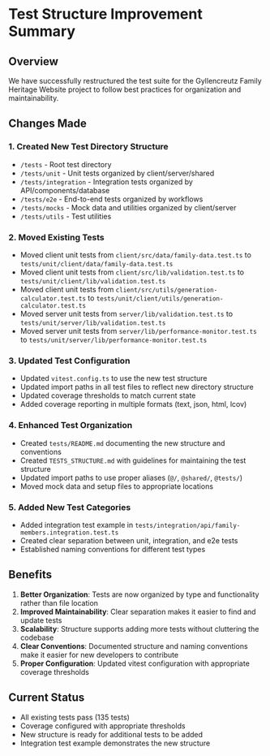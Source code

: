 # Test Structure Improvement Summary

## Overview
We have successfully restructured the test suite for the Gyllencreutz Family Heritage Website project to follow best practices for organization and maintainability.

## Changes Made

### 1. Created New Test Directory Structure
- `/tests` - Root test directory
- `/tests/unit` - Unit tests organized by client/server/shared
- `/tests/integration` - Integration tests organized by API/components/database
- `/tests/e2e` - End-to-end tests organized by workflows
- `/tests/mocks` - Mock data and utilities organized by client/server
- `/tests/utils` - Test utilities

### 2. Moved Existing Tests
- Moved client unit tests from `client/src/data/family-data.test.ts` to `tests/unit/client/data/family-data.test.ts`
- Moved client unit tests from `client/src/lib/validation.test.ts` to `tests/unit/client/lib/validation.test.ts`
- Moved client unit tests from `client/src/utils/generation-calculator.test.ts` to `tests/unit/client/utils/generation-calculator.test.ts`
- Moved server unit tests from `server/lib/validation.test.ts` to `tests/unit/server/lib/validation.test.ts`
- Moved server unit tests from `server/lib/performance-monitor.test.ts` to `tests/unit/server/lib/performance-monitor.test.ts`

### 3. Updated Test Configuration
- Updated `vitest.config.ts` to use the new test structure
- Updated import paths in all test files to reflect new directory structure
- Updated coverage thresholds to match current state
- Added coverage reporting in multiple formats (text, json, html, lcov)

### 4. Enhanced Test Organization
- Created `tests/README.md` documenting the new structure and conventions
- Created `TESTS_STRUCTURE.md` with guidelines for maintaining the test structure
- Updated import paths to use proper aliases (`@/`, `@shared/`, `@tests/`)
- Moved mock data and setup files to appropriate locations

### 5. Added New Test Categories
- Added integration test example in `tests/integration/api/family-members.integration.test.ts`
- Created clear separation between unit, integration, and e2e tests
- Established naming conventions for different test types

## Benefits
1. **Better Organization**: Tests are now organized by type and functionality rather than file location
2. **Improved Maintainability**: Clear separation makes it easier to find and update tests
3. **Scalability**: Structure supports adding more tests without cluttering the codebase
4. **Clear Conventions**: Documented structure and naming conventions make it easier for new developers to contribute
5. **Proper Configuration**: Updated vitest configuration with appropriate coverage thresholds

## Current Status
- All existing tests pass (135 tests)
- Coverage configured with appropriate thresholds
- New structure is ready for additional tests to be added
- Integration test example demonstrates the new structure